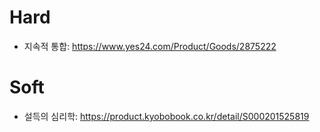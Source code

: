 # Hard

- 지속적 통합: https://www.yes24.com/Product/Goods/2875222

# Soft

- 설득의 심리학: https://product.kyobobook.co.kr/detail/S000201525819
